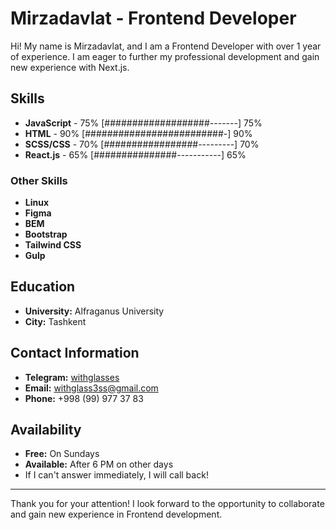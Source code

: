 # Mirzadavlat - Frontend Developer

Hi! My name is Mirzadavlat, and I am a Frontend Developer with over 1 year of experience. I am eager to further my professional development and gain new experience with Next.js.

## Skills

- **JavaScript** - 75%
  [###################-------] 75%
- **HTML** - 90%
  [#########################-] 90%
- **SCSS/CSS** - 70%
  [#################---------] 70%
- **React.js** - 65%
  [###############-----------] 65%

### Other Skills

- **Linux**
- **Figma**
- **BEM**
- **Bootstrap**
- **Tailwind CSS**
- **Gulp**

## Education

- **University:** Alfraganus University
- **City:** Tashkent

## Contact Information

- **Telegram:** [withglasses](https://t.me/withglasses)
- **Email:** withglass3ss@gmail.com
- **Phone:** +998 (99) 977 37 83

## Availability

- **Free:** On Sundays
- **Available:** After 6 PM on other days
- If I can't answer immediately, I will call back!

---

Thank you for your attention! I look forward to the opportunity to collaborate and gain new experience in Frontend development.
